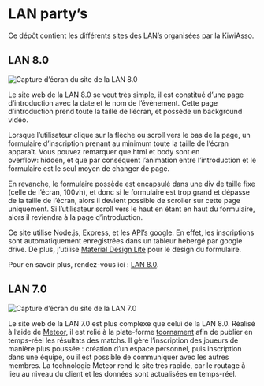 # LAN party’s
Ce dépôt contient les différents sites des LAN’s organisées par la KiwiAsso.

## LAN 8.0

![Capture d’écran du site de la LAN 8.0](https://s13.postimg.org/ohss53r53/lan80_mockedup.png)

Le site web de la LAN 8.0 se veut très simple, il est constitué d’une page d’introduction avec la date et le nom de l’évènement. Cette page d’introduction prend toute la taille de l’écran, et possède un background vidéo.

Lorsque l’utilisateur clique sur la flèche ou scroll vers le bas de la page, un formulaire d’inscription prenant au minimum toute la taille de l’écran apparaît. Vous pouvez remarquer que html et body sont en overflow: hidden, et que par conséquent l’animation entre l’introduction et le formulaire est le seul moyen de changer de page.

En revanche, le formulaire possède est encapsulé dans une div de taille fixe (celle de l’écran, 100vh), et donc si le formulaire est trop grand et dépasse de la taille de l’écran, alors il devient possible de scroller sur cette page uniquement. Si l’utilisateur scroll vers le haut en étant en haut du formulaire, alors il reviendra à la page d’introduction.

Ce site utilise [Node.js](https://nodejs.org/), [Express](http://expressjs.com/), et les [API’s google](https://developers.google.com/sheets/). En effet, les inscriptions sont automatiquement enregistrées dans un tableur hebergé par google drive. De plus, j’utilise [Material Design Lite](https://getmdl.io/) pour le design du formulaire.

Pour en savoir plus, rendez-vous ici : [LAN 8.0](https://github.com/johynpapin/lanpartys/tree/master/lan8).

## LAN 7.0

![Capture d’écran du site de la LAN 7.0](https://s11.postimg.org/skdvm3k4j/lan70_mockedup.png)

Le site web de la LAN 7.0 est plus complexe que celui de la LAN 8.0. Réalisé à l’aide de [Meteor](https://www.meteor.com/), il est relié à la plate-forme [toornament](https://www.toornament.com/) afin de publier en temps-réel les résultats des matchs. Il gère l’inscription des joueurs de manière plus poussée : création d’un espace personnel, puis inscription dans une équipe, ou il est possible de communiquer avec les autres membres.
La technologie Meteor rend le site très rapide, car le routage à lieu au niveau du client et les données sont actualisées en temps-réel.
